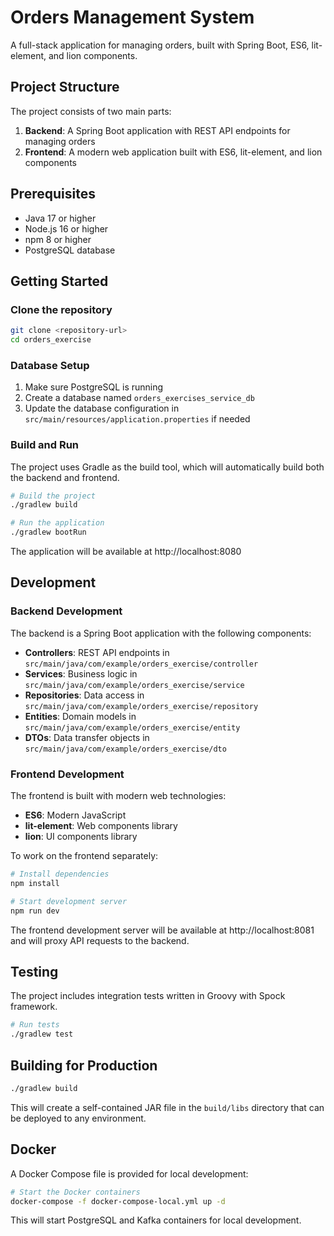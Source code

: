 # Orders Management System

A full-stack application for managing orders, built with Spring Boot, ES6, lit-element, and lion components.

## Project Structure

The project consists of two main parts:

1. **Backend**: A Spring Boot application with REST API endpoints for managing orders
2. **Frontend**: A modern web application built with ES6, lit-element, and lion components

## Prerequisites

- Java 17 or higher
- Node.js 16 or higher
- npm 8 or higher
- PostgreSQL database

## Getting Started

### Clone the repository

```bash
git clone <repository-url>
cd orders_exercise
```

### Database Setup

1. Make sure PostgreSQL is running
2. Create a database named `orders_exercises_service_db`
3. Update the database configuration in `src/main/resources/application.properties` if needed

### Build and Run

The project uses Gradle as the build tool, which will automatically build both the backend and frontend.

```bash
# Build the project
./gradlew build

# Run the application
./gradlew bootRun
```

The application will be available at http://localhost:8080

## Development

### Backend Development

The backend is a Spring Boot application with the following components:

- **Controllers**: REST API endpoints in `src/main/java/com/example/orders_exercise/controller`
- **Services**: Business logic in `src/main/java/com/example/orders_exercise/service`
- **Repositories**: Data access in `src/main/java/com/example/orders_exercise/repository`
- **Entities**: Domain models in `src/main/java/com/example/orders_exercise/entity`
- **DTOs**: Data transfer objects in `src/main/java/com/example/orders_exercise/dto`

### Frontend Development

The frontend is built with modern web technologies:

- **ES6**: Modern JavaScript
- **lit-element**: Web components library
- **lion**: UI components library

To work on the frontend separately:

```bash
# Install dependencies
npm install

# Start development server
npm run dev
```

The frontend development server will be available at http://localhost:8081 and will proxy API requests to the backend.

## Testing

The project includes integration tests written in Groovy with Spock framework.

```bash
# Run tests
./gradlew test
```

## Building for Production

```bash
./gradlew build
```

This will create a self-contained JAR file in the `build/libs` directory that can be deployed to any environment.

## Docker

A Docker Compose file is provided for local development:

```bash
# Start the Docker containers
docker-compose -f docker-compose-local.yml up -d
```

This will start PostgreSQL and Kafka containers for local development.
